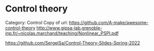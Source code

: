 # Control theory

Category: Control
Copy of url: https://github.com/A-make/awesome-control-theory
http://www.gipsa-lab.grenoble-inp.fr/~nicolas.marchand/teaching/Nonlinear_PSPI.pdf

https://github.com/SergeiSa/Control-Theory-Slides-Spring-2022